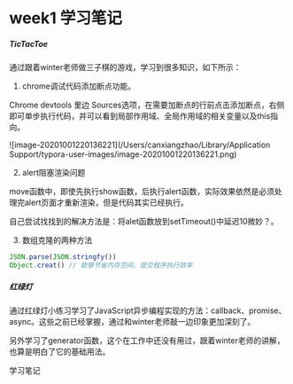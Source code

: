 # week1 学习笔记

##### TicTacToe

通过跟着winter老师做三子棋的游戏，学习到很多知识，如下所示：

1. chrome调试代码添加断点功能。

Chrome devtools 里边 Sources选项，在需要加断点的行前点击添加断点，右侧即可单步执行代码，并可以看到局部作用域、全局作用域的相关变量以及this指向。

![image-20201001220136221](/Users/canxiangzhao/Library/Application Support/typora-user-images/image-20201001220136221.png)

2. alert阻塞渲染问题

move函数中，即使先执行show函数，后执行alert函数，实际效果依然是必须处理完alert页面才重新渲染，但是代码其实已经执行。

自己尝试找找到的解决方法是：将alet函数放到setTimeout()中延迟10微妙？。

3. 数组克隆的两种方法

```javascript
JSON.parse(JSON.stringfy())
Object.creat() // 能够节省内存空间，提交程序执行效率
```

##### 红绿灯

通过红绿灯小练习学习了JavaScript异步编程实现的方法：callback、promise、async。这些之前已经掌握，通过和winter老师敲一边印象更加深刻了。

另外学习了generator函数，这个在工作中还没有用过，跟着winter老师的讲解，也算是明白了它的基础用法。

学习笔记